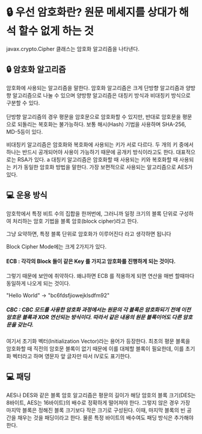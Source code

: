 # 🔒 우선 암호화란? 원문 메세지를 상대가 해석 할수 없게 하는 것

javax.crypto.Cipher 클래스는 암호화 알고리즘을 나타낸다.

## 🔒 암호화 알고리즘
암호화에 사용되는 알고리즘을 말한다. 암호화 알고리즘은 크게 단방향 알고리즘과 양방향 알고리즘으로 나눌 수 있으며 양방향 알고리즘은 대칭키 방식과 비대칭키 방식으로 구분할 수 있다.
<br></br>
단방향 알고리즘의 경우 평문을 암호문으로 암호화할 수 있지만, 반대로 암호문을 평문으로 되돌리는 복호화는 불가능하다. 보통 해시(Hash) 기법을 사용하며 SHA-256, MD-5등이 있다.

비대칭키 알고리즘은 암호화와 복호화에 사용되는 키가 서로 다르다. 두 개의 키 중에서 하나는 반드시 공개되어야 사용이 가능하기 때문에 공개키 방식이라고도 한다. 대표적으로는 RSA가 있다.
a
대칭키 알고리즘은 암호화할 때 사용되는 키와 복호화할 때 사용되는 키가 동일한 암호화 방법을 말한다. 가장 보편적으로 사용되는 알고리즘으로 AES가 있다.

## 💻 운용 방식
암호학에서 특정 비트 수의 집합을 한꺼번에, 그러니까 일정 크기의 블록 단위로 구성하여 처리하는 암호 기법을 블록 암호(block cipher)라고 한다.

그냥 요약하면, 특정 블록 단위로 암호화가 이루어진다 라고 생각하면 됩니다

Block Cipher Mode에는 크게 2가지가 있다.

#### ECB :  각각의 Block 들이 같은 Key 를 가지고 암호화를 진행하게 되는 것이다.

그렇기 때문에 보안에 취약하다. 왜냐하면 ECB 를 적용하게 되면 연산을 매번 할때마다 동일하게 나오게 되는 것이다.

"Hello World" -> "bc6fdsfjiowejklsdfm92" 

##### CBC : CBC 모드를 사용한 암호화 과정에서는 원문의 각 블록은 암호화되기 전에 이전 암호문 블록과 XOR 연산되는 방식이다. 따라서 같은 내용의 원문 블록이어도 다른 암호문을 갖는다.

여기서 초기화 벡터(Initialization Vector)라는 용어가 등장한다. 최초의 평문 블록을 암호화할 때 직전의 암호문 블록이 없기 때문에 이를 대체할 블록이 필요한데, 이를 초기화 벡터라고 하며 영문자 앞 글자만 따서 IV로도 표기한다.

## 💻 패딩
AES나 DES와 같은 블록 암호 알고리즘은 평문의 길이가 해당 암호의 블록 크기(DES는 8바이트, AES는 16바이트)의 배수로 정확하게 떨어져야 한다. 
그렇지 않은 경우 가장 마지막 블록은 정해진 블록 크기보다 작은 크기로 구성된다. 이때, 마지막 블록의 빈 공간을 채우는 것을 패딩이라고 한다. 물론 특정 바이트의 배수여도 패딩 방식은 추가해야 한다.
